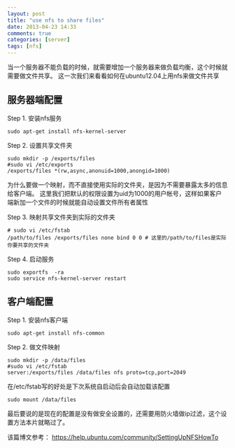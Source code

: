 ```yaml
---
layout: post
title: "use nfs to share files"
date: 2013-04-23 14:33
comments: true
categories: [server]
tags: [nfs]
---
```


当一个服务器不能负载的时候，就需要增加一个服务器来做负载均衡，这个时候就需要做文件共享。
这一次我们来看看如何在ubuntu12.04上用nfs来做文件共享

<!-- more -->

## 服务器端配置

Step 1. 安装nfs服务

    sudo apt-get install nfs-kernel-server

Step 2. 设置共享文件夹

    sudo mkdir -p /exports/files
    #sudo vi /etc/exports
    /exports/files *(rw,async,anonuid=1000,anongid=1000)

为什么要做一个映射，而不直接使用实际的文件夹，是因为不需要暴露太多的信息给客户端。
这里我们把默认的权限设置为uid为1000的用户帐号，这样如果客户端新加一个文件的时候就能自动设置文件所有者属性

Step 3. 映射共享文件夹到实际的文件夹

    # sudo vi /etc/fstab
    /path/to/files /exports/files none bind 0 0 # 这里的/path/to/files是实际你要共享的文件夹

Step 4. 启动服务

    sudo exportfs  -ra
    sudo service nfs-kernel-server restart

## 客户端配置

Step 1. 安装nfs客户端

    sudo apt-get install nfs-common

Step 2. 做文件映射

    sudo mkdir -p /data/files
    #sudo vi /etc/fstab
    server:/exports/files /data/files nfs proto=tcp,port=2049

在/etc/fstab写的好处是下次系统自启动后会自动加载该配置

    sudo mount /data/files

最后要说的是现在的配置是没有做安全设置的，还需要用防火墙做ip过滤，这个设置方法本片就略过了。

该篇博文参考： <https://help.ubuntu.com/community/SettingUpNFSHowTo>
